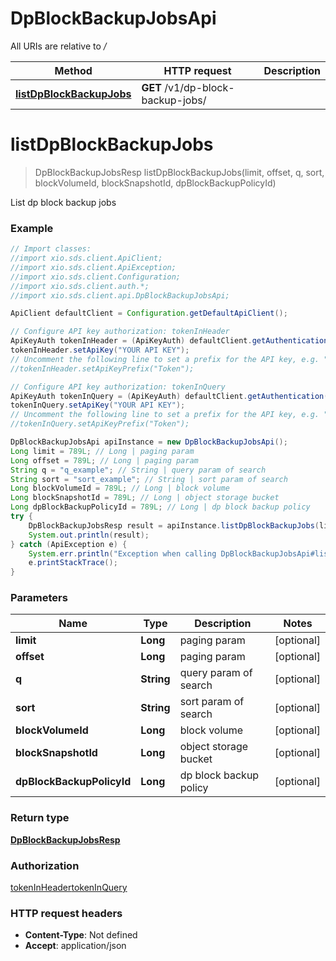 # DpBlockBackupJobsApi

All URIs are relative to */*

Method | HTTP request | Description
------------- | ------------- | -------------
[**listDpBlockBackupJobs**](DpBlockBackupJobsApi.md#listDpBlockBackupJobs) | **GET** /v1/dp-block-backup-jobs/ | 

<a name="listDpBlockBackupJobs"></a>
# **listDpBlockBackupJobs**
> DpBlockBackupJobsResp listDpBlockBackupJobs(limit, offset, q, sort, blockVolumeId, blockSnapshotId, dpBlockBackupPolicyId)



List dp block backup jobs

### Example
```java
// Import classes:
//import xio.sds.client.ApiClient;
//import xio.sds.client.ApiException;
//import xio.sds.client.Configuration;
//import xio.sds.client.auth.*;
//import xio.sds.client.api.DpBlockBackupJobsApi;

ApiClient defaultClient = Configuration.getDefaultApiClient();

// Configure API key authorization: tokenInHeader
ApiKeyAuth tokenInHeader = (ApiKeyAuth) defaultClient.getAuthentication("tokenInHeader");
tokenInHeader.setApiKey("YOUR API KEY");
// Uncomment the following line to set a prefix for the API key, e.g. "Token" (defaults to null)
//tokenInHeader.setApiKeyPrefix("Token");

// Configure API key authorization: tokenInQuery
ApiKeyAuth tokenInQuery = (ApiKeyAuth) defaultClient.getAuthentication("tokenInQuery");
tokenInQuery.setApiKey("YOUR API KEY");
// Uncomment the following line to set a prefix for the API key, e.g. "Token" (defaults to null)
//tokenInQuery.setApiKeyPrefix("Token");

DpBlockBackupJobsApi apiInstance = new DpBlockBackupJobsApi();
Long limit = 789L; // Long | paging param
Long offset = 789L; // Long | paging param
String q = "q_example"; // String | query param of search
String sort = "sort_example"; // String | sort param of search
Long blockVolumeId = 789L; // Long | block volume
Long blockSnapshotId = 789L; // Long | object storage bucket
Long dpBlockBackupPolicyId = 789L; // Long | dp block backup policy
try {
    DpBlockBackupJobsResp result = apiInstance.listDpBlockBackupJobs(limit, offset, q, sort, blockVolumeId, blockSnapshotId, dpBlockBackupPolicyId);
    System.out.println(result);
} catch (ApiException e) {
    System.err.println("Exception when calling DpBlockBackupJobsApi#listDpBlockBackupJobs");
    e.printStackTrace();
}
```

### Parameters

Name | Type | Description  | Notes
------------- | ------------- | ------------- | -------------
 **limit** | **Long**| paging param | [optional]
 **offset** | **Long**| paging param | [optional]
 **q** | **String**| query param of search | [optional]
 **sort** | **String**| sort param of search | [optional]
 **blockVolumeId** | **Long**| block volume | [optional]
 **blockSnapshotId** | **Long**| object storage bucket | [optional]
 **dpBlockBackupPolicyId** | **Long**| dp block backup policy | [optional]

### Return type

[**DpBlockBackupJobsResp**](DpBlockBackupJobsResp.md)

### Authorization

[tokenInHeader](../README.md#tokenInHeader)[tokenInQuery](../README.md#tokenInQuery)

### HTTP request headers

 - **Content-Type**: Not defined
 - **Accept**: application/json

